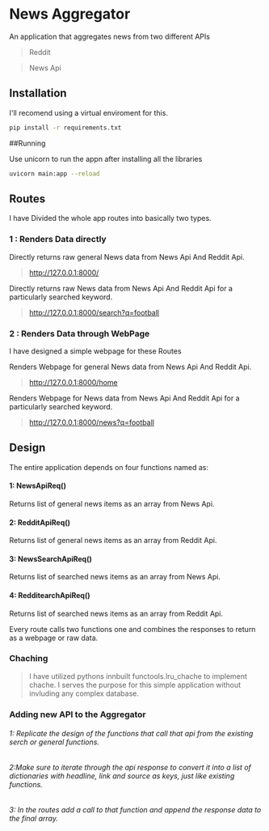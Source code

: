# News Aggregator
An application that aggregates news from two different APIs

>Reddit

>News Api

## Installation

I'll recomend using a virtual enviroment for this.

```bash
pip install -r requirements.txt
```
##Running

Use unicorn to run the appn after installing all the libraries

```bash
uvicorn main:app --reload
```
## Routes

I have Divided the whole app routes into basically two types.

### 1 : Renders Data directly

Directly returns raw general News data from News Api And Reddit Api.
> http://127.0.0.1:8000/

Directly returns raw News data from News Api And Reddit Api for a particularly searched keyword.
> http://127.0.0.1:8000/search?q=football

### 2 : Renders Data through WebPage

I have designed a simple webpage for these Routes

Renders Webpage for general News data from News Api And Reddit Api.
> http://127.0.0.1:8000/home

Renders Webpage for News data from News Api And Reddit Api for a particularly searched keyword.
> http://127.0.0.1:8000/news?q=football

## Design
The entire application depends on four functions named as:

#### 1: NewsApiReq()
Returns list of general news items as an array from News Api.

#### 2: RedditApiReq()
Returns list of general news items as an array from Reddit Api.

#### 3: NewsSearchApiReq()
Returns list of searched news items as an array from News Api. 

#### 4: RedditearchApiReq()
Returns list of searched news items as an array from Reddit Api.

Every route calls two functions one and combines the responses to return as a webpage or raw data.

### Chaching
> I have utilized pythons innbuilt functools.lru_chache to implement chache. I serves the purpose for this simple application without invluding any complex database.

### Adding new API to the Aggregator

###### 1: Replicate the design of the functions that call that api from the existing serch or general functions. 
###### 2:Make sure to iterate through the api response to convert it into a list of dictionaries with headline, link and source as keys, just like existing functions.
###### 3: In the routes add a call to that function and append the response data to the final array. 

